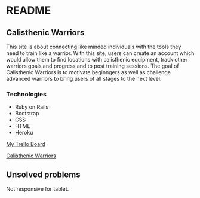 # README

## Calisthenic Warriors

This site is about connecting like minded individuals with the tools they need to train like a warrior. With this site, users can create an account which would allow them to find locations with calisthenic equipment, track other warriors goals and progress and to post training sessions. The goal of Calisthenic Warriors is to motivate beginngers as well as challenge advanced warriors to bring users of all stages to the next level.


###  Technologies

* Ruby on Rails
* Bootstrap
* CSS
* HTML
* Heroku

[My Trello Board](https://trello.com/b/8mMg90TR/calisthenic-warriors)

[Calisthenic Warriors](https://fast-woodland-13665.herokuapp.com/)

## Unsolved problems

Not responsive for tablet.

